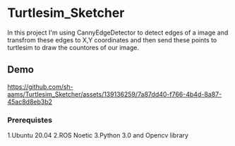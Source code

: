 # Turtlesim_Sketcher
In this project I'm using CannyEdgeDetector to detect edges of a image and transfrom these edges to X,Y coordinates and then send these points to turtlesim to draw the countores of our image.

## Demo
https://github.com/sh-aams/Turtlesim_Sketcher/assets/139136259/7a87dd40-f766-4b4d-8a87-45ac8d8eb3b2

### Prerequistes
  1.Ubuntu 20.04
  2.ROS Noetic
  3.Python 3.0 and Opencv library
   
